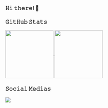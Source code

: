 ### 𝙷𝚒 𝚝𝚑𝚎𝚛𝚎! 👋

### 𝙶𝚒𝚝𝙷𝚞𝚋 𝚂𝚝𝚊𝚝𝚜

<a href="https://github.com/bettercallvithor">
  <img height=150 align="center" src="https://github-readme-stats-eight-theta.vercel.app/api?username=bettercallvithor&show_icons=true&theme=radical&include_all_commits=true&count_private=true" />
</a>
<a href="https://github.com/bettercallvithor">
  <img height=150 align="center" src="https://github-readme-stats.vercel.app/api/top-langs/?username=bettercallvithor&layout=compact&theme=radical" />
</a>


### 𝚂𝚘𝚌𝚒𝚊𝚕 𝙼𝚎𝚍𝚒𝚊𝚜
<div style="display: inline_block">
    <a target="_blank" href="https://www.linkedin.com/in/vithor-tinti/?locale=en_US">
        <img align="center" src="https://img.shields.io/badge/LinkedIn-0077B5?style=for-the-badge&logo=linkedin&logoColor=white" >
    </a>
</div>
</br>
